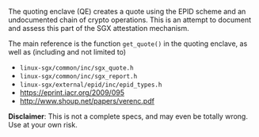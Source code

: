 
The quoting enclave (QE) creates a quote using the EPID scheme and an
undocumented chain of crypto operations.  This is an attempt to document
and assess this part of the SGX attestation mechanism.

The main reference is the function `get_quote()` in the quoting enclave,
as well as (including and not limited to)
* `linux-sgx/common/inc/sgx_quote.h`
* `linux-sgx/common/inc/sgx_report.h`
* `linux-sgx/external/epid/inc/epid_types.h`
* https://eprint.iacr.org/2009/095
* http://www.shoup.net/papers/verenc.pdf

**Disclaimer**: This is not a complete specs, and may even be totally
wrong. Use at your own risk.


